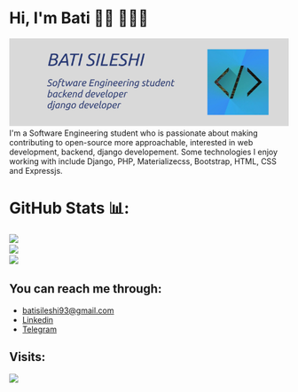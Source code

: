 

# Hi, I'm Bati 👋🏾 👩🏾‍💻

<img src="https://raw.githubusercontent.com/BatiSileshi/BatiSileshi/master/read_me_up.png" alt="banner that says Bati Sileshi - software engineering student, django developer, backend developer">
I'm a Software Engineering student who is passionate about making contributing to open-source more approachable, interested in web development, backend, django developement. Some technologies I enjoy working with include Django, PHP, Materializecss, Bootstrap, HTML, CSS and Expressjs. 



# GitHub Stats 📊:
![](https://github-readme-stats.vercel.app/api?username=BatiSileshi&theme=dark&hide_border=false&include_all_commits=true&count_private=true)<br/>
![](https://github-readme-streak-stats.herokuapp.com/?user=BatiSileshi&theme=dark&hide_border=false)<br/>
![](https://github-readme-stats.vercel.app/api/top-langs/?username=BatiSileshi&theme=dark&hide_border=false&include_all_commits=true&count_private=true&layout=compact)


## You can reach me through: 
- batisileshi93@gmail.com
- <a href="https://www.linkedin.com/in/bati-sileshi-705891245"> Linkedin</a> 
- <a href="https://t.me/bati03">Telegram</a> 

## Visits: 
<img src="https://profile-counter.glitch.me/BatiSileshi/count.svg" />
